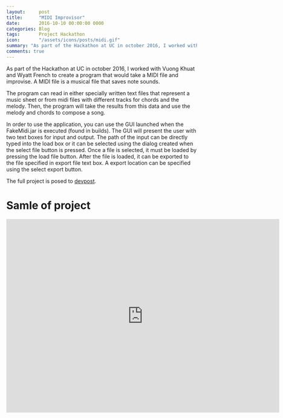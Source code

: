 ```yaml
---
layout:     post
title:      "MIDI Improvisor"
date:       2016-10-10 00:00:00 0000
categories: Blog
tags:       Project Hackathon
icon:       "/assets/icons/posts/midi.gif"
summary: "As part of the Hackathon at UC in october 2016, I worked with Vuong Khuat and Wyatt French to create a program that would take a lead sheet and compose a full song."
comments: true
---
```


As part of the Hackathon at UC in october 2016, I worked with Vuong Khuat and Wyatt French to create a program that would take a MIDI file and improvise. A MIDI file is a musical file that saves note sounds.

The program can read in either specially written text files that represent a music sheet or from midi files with different tracks for chords and the melody. Then, the program will take the results from this data and use the melody and chords to compose a song.

In order to use the application, you can use the GUI launched when the FakeMidi.jar is executed (found in builds). The GUI will present the user with two text boxes for input and output. The path of the input can be directly typed into the load box or it can be selected using the dialog created when the select file button is pressed. Once a file is selected, it must be loaded by pressing the load file button. After the file is loaded, it can be exported to the file specified in export file text box. A export location can be specified using the select export button.

The full project is posed to [devpost](https://devpost.com/software/fakemidi).

# Samle of project

<div class="container">
<iframe width="722" height="511" src="https://www.youtube.com/embed/5eRjky8j_Eg" frameborder="0" allow="accelerometer; autoplay; encrypted-media; gyroscope; picture-in-picture" allowfullscreen class="video"></iframe>
</div>
